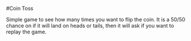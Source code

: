 #Coin Toss

Simple game to see how many times you want to flip the coin. It is a 50/50 chance on if it will land on heads or tails, then it will ask if you want to replay the game.
